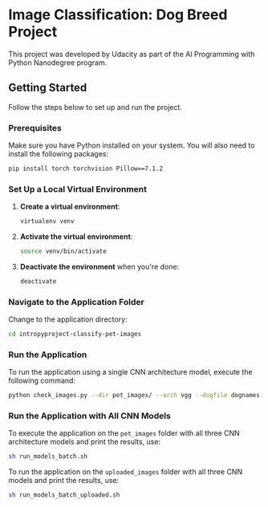 # Image Classification: Dog Breed Project

This project was developed by Udacity as part of the AI Programming with Python Nanodegree program.

## Getting Started

Follow the steps below to set up and run the project.

### Prerequisites

Make sure you have Python installed on your system. You will also need to install the following packages:

```bash
pip install torch torchvision Pillow==7.1.2
```

### Set Up a Local Virtual Environment

1. **Create a virtual environment**:
   ```bash
   virtualenv venv
   ```

2. **Activate the virtual environment**:
   ```bash
   source venv/bin/activate
   ```

3. **Deactivate the environment** when you're done:
   ```bash
   deactivate
   ```

### Navigate to the Application Folder

Change to the application directory:

```bash
cd intropyproject-classify-pet-images
```

### Run the Application

To run the application using a single CNN architecture model, execute the following command:

```bash
python check_images.py --dir pet_images/ --arch vgg --dogfile dognames.txt
```

### Run the Application with All CNN Models

To execute the application on the `pet_images` folder with all three CNN architecture models and print the results, use:

```bash
sh run_models_batch.sh
```

To run the application on the `uploaded_images` folder with all three CNN models and print the results, use:

```bash
sh run_models_batch_uploaded.sh
```

